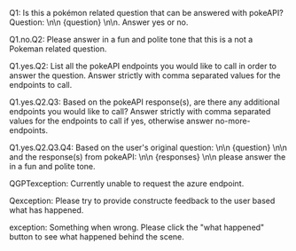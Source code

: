 Q1: Is this a pokémon related question that can be answered with pokeAPI? Question: \n\n {question} \n\n. Answer yes or no.

Q1.no.Q2: Please answer in a fun and polite tone that this is a not a Pokeman related question.

Q1.yes.Q2: List all the pokeAPI endpoints you would like to call in order to answer the question. Answer strictly with comma separated values for the endpoints to call.

Q1.yes.Q2.Q3: Based on the pokeAPI response(s), are there any additional endpoints you would like to call? Answer strictly with comma separated values for the endpoints to call if yes, otherwise answer no-more-endpoints.

Q1.yes.Q2.Q3.Q4: Based on the user's original question:
\n\n {question} \n\n
and the response(s) from pokeAPI:
\n\n {responses} \n\n
please answer the in a fun and polite tone.

QGPTexception: Currently unable to request the azure endpoint.

Qexception: Please try to provide constructe feedback to the user based what has happened.

exception: Something when wrong. Please click the "what happened" button to see what happened behind the scene.
